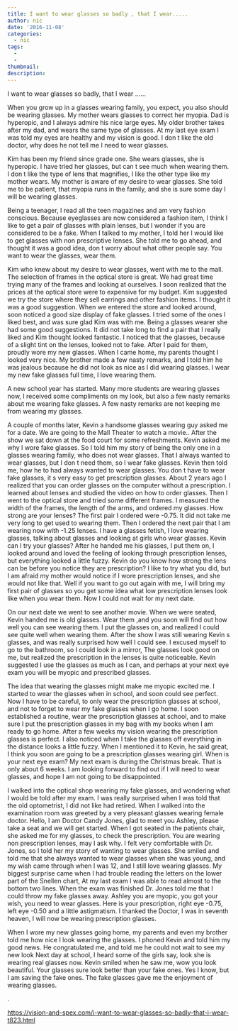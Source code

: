 ```yaml
---
title: I want to wear glasses so badly , that I wear.....
author: nic
date: '2016-11-08'
categories:
  - nic
tags:
  - 
  - 
thumbnail: 
description: 
---
```


I want to wear glasses so badly, that I wear ......


When you grow up in a glasses wearing family, you expect, you also should be wearing glasses.
My mother wears glasses to correct her myopia.
Dad is hyperopic, and I always admire his nice large eyes.
My older brother takes after my dad, and wears the same type of glasses.
At my last eye exam I was told my eyes are healthy and my vision is good.
I don t like the old doctor, why does he not tell me I need to wear glasses.

Kim has been my friend since grade one.
She wears glasses, she is hyperopic.
I have tried her glasses, but can t see much when wearing them.
I don t like the type of lens that magnifies, I like the other type like my mother wears.
My mother is aware of my desire to wear glasses.
She told me to be patient, that myopia runs in the family, and she is sure some day I will be wearing glasses.

Being a teenager, I read all the teen magazines and am very fashion conscious.
Because eyeglasses are now considered a fashion item, I think I like to get a pair of glasses with plain lenses, but I wonder if you are considered to be a fake.
When I talked to my mother, I told her I would like to get glasses with non prescriptive lenses.
She told me to go ahead, and thought it was a good idea, don t worry about what other people say.
You want to wear the glasses, wear them.

Kim who knew about my desire to wear glasses, went with me to the mall.
The selection of frames in the optical store is great.
We had great time trying many of the frames and looking at ourselves. 
I soon realized that the prices at the optical store were to expensive for my budget.
Kim suggested we try the store where they sell earrings and other fashion items.
I thought it was a good suggestion.
When we entered the store and looked around, soon noticed a good size display of fake glasses.
I tried some of the ones I liked best, and was sure glad Kim was with me.
Being a glasses wearer she had some good suggestions.
It did not take long to find a pair that I really liked and Kim thought looked fantastic.
I noticed that the glasses, because of a slight tint on the lenses, looked not to fake.
After I paid for them, proudly wore my new glasses.
When I came home, my parents thought I looked very nice.
My brother made a few nasty remarks, and I told him he was jealous because he did not look as nice as I did wearing glasses.
I wear my new fake glasses full time, I love wearing them.

A new school year has started.
Many more students are wearing glasses now, 
I received some compliments on my look, but also a few nasty remarks about me wearing fake glasses.
A few nasty remarks are not keeping me from wearing my glasses.

A couple of months later, Kevin a handsome glasses wearing guy asked me for a date.
We are going to the Mall Theater to watch a movie..
After the show we sat down at the food court for some refreshments.
Kevin asked me why I wore fake glasses.
So I told him my story of being the only one in a glasses wearing family, who does not wear glasses.
That I always wanted to wear glasses, but I don t need them, so I wear fake glasses.
Kevin then told me, how he to had always wanted to wear glasses.
You don t have to wear fake glasses, it s very easy to get prescription glasses.
About 2 years ago I realized that you can order glasses on the computer without a prescription.
I learned about lenses and studied the video on how to order glasses.
Then I went to the optical store and tried some different frames. 
I measured the width of the frames, the length of the arms, and ordered my glasses.
How strong are your lenses?
The first pair I ordered were -0.75. It did not take me very long to get used to wearing them.
Then I ordered the next pair that I am wearing now with -1.25 lenses.
I have a glasses fetish, I love wearing glasses, talking about glasses and 
looking at girls who wear glasses.
Kevin can I try your glasses?
After he handed me his glasses, I put them on,
I looked around and loved the feeling of looking through prescription lenses, but everything looked a little fuzzy.
Kevin do you know how strong the lens can be before you notice they are prescription?
I like to try what you did, but I am afraid my mother would notice if I wore prescription lenses, and she would not like that.
Well if you want to go out again with me, I will bring my first pair of glasses so you get some idea
what low prescription lenses look like when you wear them.
Now I could not wait for my next date.

On our next date we went to see another movie.
When we were seated, Kevin handed me is old glasses.
Wear them ,and you soon will find out how well you can see wearing them.
I put the glasses on, and realized I could see quite well when wearing them.
After the show I was still wearing Kevin s glasses, and was really surprised how well I could see.
I excused myself to go to the bathroom, so I could look in a mirror,
The glasses look good on me, but realized the prescription in the lenses is quite noticeable.
Kevin suggested I use the glasses as much as I can, and perhaps at your next eye exam you will be myopic and prescribed glasses.

The idea that wearing the glasses might make me myopic excited me.
I started to wear the glasses when in school, and soon could see perfect.
Now I have to be careful, to only wear the prescription glasses at school, and not to forget to wear my fake glasses when I go home.
I soon established a routine, wear the prescription glasses at school, and to make sure I put the prescription glasses in my bag with my books when I am ready to go home.
After a few weeks my vision wearing the prescription glasses is perfect.
I also noticed when I take the glasses off everything in the distance looks a little fuzzy.
When I mentioned it to Kevin, he said great, I think you soon are going to be a prescription glasses wearing girl.
When is your next eye exam?
My next exam is during the Christmas break.
That is only about 6 weeks. 
I am looking forward to find out if I will need to wear glasses, and hope I am not going to be disappointed.

I walked into the optical shop wearing my fake glasses, and wondering what I would be told after my exam. 
I was really surprised when I was told that the old optometrist, I did not like had retired.
When I walked into the examination room was greeted by a very pleasant glasses wearing 
female doctor.
Hello, I am Doctor Candy Jones, glad to meet you Ashley, please take a seat and we will get started.
When I got seated in the patients chair, she asked me for my glasses, to check the prescription.
You are wearing non prescription lenses, may I ask why.
 I felt very comfortable with Dr. Jones, so I told her my story of wanting to wear glasses.
She smiled and told me that she always wanted to wear glasses when she was young, and my wish came through when I was 12, and I still love wearing glasses.
My biggest surprise came when I had trouble reading the letters on the lower part of the Snellen chart,
At my last exam I was able to read almost to the bottom two lines.
When the exam was finished Dr. Jones told me that I could throw my fake glasses away.
Ashley you are myopic, you got your wish, you need to wear glasses. 
Here is your prescription, right eye -0.75, left eye -0.50 and a little astigmatism.
I thanked the Doctor, I was in seventh heaven, I will now be wearing prescription glasses.

When I wore my new glasses going home, my parents and even my brother told me how nice I look wearing the glasses.
I phoned Kevin and told him my good news.
He congratulated me, and told me he could not wait to see my new look
Next day at school, I heard some of the girls say, look she is wearing real glasses now.
Kevin smiled when he saw me, wow you look beautiful.
Your glasses sure look better than your fake ones.
Yes I know, but I am saving the fake ones.
The fake glasses gave me the enjoyment of wearing glasses.






































.

https://vision-and-spex.com/i-want-to-wear-glasses-so-badly-that-i-wear-t823.html
